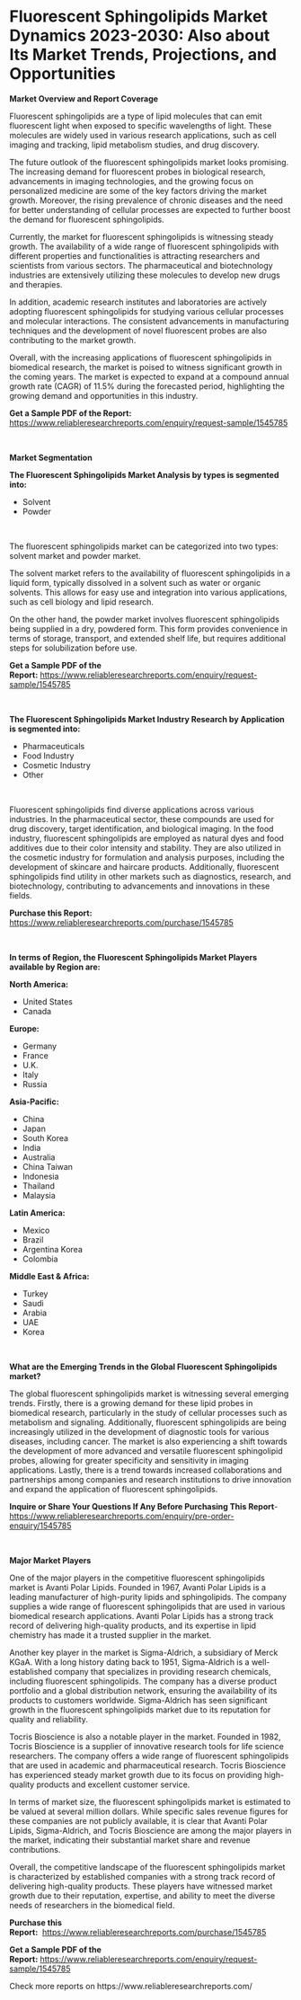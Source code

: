 <p><h1>Fluorescent Sphingolipids Market Dynamics 2023-2030: Also about Its Market Trends, Projections, and Opportunities</h1></p><p><strong>Market Overview and Report Coverage</strong></p>
<p><p>Fluorescent sphingolipids are a type of lipid molecules that can emit fluorescent light when exposed to specific wavelengths of light. These molecules are widely used in various research applications, such as cell imaging and tracking, lipid metabolism studies, and drug discovery.</p><p>The future outlook of the fluorescent sphingolipids market looks promising. The increasing demand for fluorescent probes in biological research, advancements in imaging technologies, and the growing focus on personalized medicine are some of the key factors driving the market growth. Moreover, the rising prevalence of chronic diseases and the need for better understanding of cellular processes are expected to further boost the demand for fluorescent sphingolipids.</p><p>Currently, the market for fluorescent sphingolipids is witnessing steady growth. The availability of a wide range of fluorescent sphingolipids with different properties and functionalities is attracting researchers and scientists from various sectors. The pharmaceutical and biotechnology industries are extensively utilizing these molecules to develop new drugs and therapies.</p><p>In addition, academic research institutes and laboratories are actively adopting fluorescent sphingolipids for studying various cellular processes and molecular interactions. The consistent advancements in manufacturing techniques and the development of novel fluorescent probes are also contributing to the market growth.</p><p>Overall, with the increasing applications of fluorescent sphingolipids in biomedical research, the market is poised to witness significant growth in the coming years. The market is expected to expand at a compound annual growth rate (CAGR) of 11.5% during the forecasted period, highlighting the growing demand and opportunities in this industry.</p></p>
<p><strong>Get a Sample PDF of the Report:</strong> <a href="https://www.reliableresearchreports.com/enquiry/request-sample/1545785">https://www.reliableresearchreports.com/enquiry/request-sample/1545785</a></p>
<p>&nbsp;</p>
<p><strong>Market Segmentation</strong></p>
<p><strong>The Fluorescent Sphingolipids Market Analysis by types is segmented into:</strong></p>
<p><ul><li>Solvent</li><li>Powder</li></ul></p>
<p>&nbsp;</p>
<p><p>The fluorescent sphingolipids market can be categorized into two types: solvent market and powder market. </p><p>The solvent market refers to the availability of fluorescent sphingolipids in a liquid form, typically dissolved in a solvent such as water or organic solvents. This allows for easy use and integration into various applications, such as cell biology and lipid research.</p><p>On the other hand, the powder market involves fluorescent sphingolipids being supplied in a dry, powdered form. This form provides convenience in terms of storage, transport, and extended shelf life, but requires additional steps for solubilization before use.</p></p>
<p><strong>Get a Sample PDF of the Report:</strong>&nbsp;<a href="https://www.reliableresearchreports.com/enquiry/request-sample/1545785">https://www.reliableresearchreports.com/enquiry/request-sample/1545785</a></p>
<p>&nbsp;</p>
<p><strong>The Fluorescent Sphingolipids Market Industry Research by Application is segmented into:</strong></p>
<p><ul><li>Pharmaceuticals</li><li>Food Industry</li><li>Cosmetic Industry</li><li>Other</li></ul></p>
<p>&nbsp;</p>
<p><p>Fluorescent sphingolipids find diverse applications across various industries. In the pharmaceutical sector, these compounds are used for drug discovery, target identification, and biological imaging. In the food industry, fluorescent sphingolipids are employed as natural dyes and food additives due to their color intensity and stability. They are also utilized in the cosmetic industry for formulation and analysis purposes, including the development of skincare and haircare products. Additionally, fluorescent sphingolipids find utility in other markets such as diagnostics, research, and biotechnology, contributing to advancements and innovations in these fields.</p></p>
<p><strong>Purchase this Report:</strong>&nbsp; <a href="https://www.reliableresearchreports.com/purchase/1545785">https://www.reliableresearchreports.com/purchase/1545785</a></p>
<p>&nbsp;</p>
<p><strong>In terms of Region, the Fluorescent Sphingolipids Market Players available by Region are:</strong></p>
<p>
    <p> <strong> North America: </strong>
        <ul>
            <li>United States</li>
            <li>Canada</li>
        </ul>
        </p> 
    <p> <strong> Europe: </strong>
        <ul>
            <li>Germany</li>
            <li>France</li>
            <li>U.K.</li>
            <li>Italy</li>
            <li>Russia</li>
        </ul>
        </p> 
    <p> <strong> Asia-Pacific: </strong>
        <ul>
            <li>China</li>
            <li>Japan</li>
            <li>South Korea</li>
            <li>India</li>
            <li>Australia</li>
            <li>China Taiwan</li>
            <li>Indonesia</li>
            <li>Thailand</li>
            <li>Malaysia</li>
        </ul>
        </p> 
    <p> <strong> Latin America: </strong>
        <ul>
            <li>Mexico</li>
            <li>Brazil</li>
            <li>Argentina Korea</li>
            <li>Colombia</li>
        </ul>
        </p> 
    <p> <strong> Middle East & Africa: </strong>
        <ul>
            <li>Turkey</li>
            <li>Saudi</li>
            <li>Arabia</li>
            <li>UAE</li>
            <li>Korea</li>
        </ul>
    </p>
    </p>
<p>&nbsp;</p>
<p><strong>What are the Emerging Trends in the Global Fluorescent Sphingolipids market?</strong></p>
<p><p>The global fluorescent sphingolipids market is witnessing several emerging trends. Firstly, there is a growing demand for these lipid probes in biomedical research, particularly in the study of cellular processes such as metabolism and signaling. Additionally, fluorescent sphingolipids are being increasingly utilized in the development of diagnostic tools for various diseases, including cancer. The market is also experiencing a shift towards the development of more advanced and versatile fluorescent sphingolipid probes, allowing for greater specificity and sensitivity in imaging applications. Lastly, there is a trend towards increased collaborations and partnerships among companies and research institutions to drive innovation and expand the application of fluorescent sphingolipids.</p></p>
<p><strong>Inquire or Share Your Questions If Any Before Purchasing This Report</strong>- <a href="https://www.reliableresearchreports.com/enquiry/pre-order-enquiry/1545785">https://www.reliableresearchreports.com/enquiry/pre-order-enquiry/1545785</a></p>
<p>&nbsp;</p>
<p><strong>Major Market Players</strong></p>
<p><p>One of the major players in the competitive fluorescent sphingolipids market is Avanti Polar Lipids. Founded in 1967, Avanti Polar Lipids is a leading manufacturer of high-purity lipids and sphingolipids. The company supplies a wide range of fluorescent sphingolipids that are used in various biomedical research applications. Avanti Polar Lipids has a strong track record of delivering high-quality products, and its expertise in lipid chemistry has made it a trusted supplier in the market. </p><p>Another key player in the market is Sigma-Aldrich, a subsidiary of Merck KGaA. With a long history dating back to 1951, Sigma-Aldrich is a well-established company that specializes in providing research chemicals, including fluorescent sphingolipids. The company has a diverse product portfolio and a global distribution network, ensuring the availability of its products to customers worldwide. Sigma-Aldrich has seen significant growth in the fluorescent sphingolipids market due to its reputation for quality and reliability.</p><p>Tocris Bioscience is also a notable player in the market. Founded in 1982, Tocris Bioscience is a supplier of innovative research tools for life science researchers. The company offers a wide range of fluorescent sphingolipids that are used in academic and pharmaceutical research. Tocris Bioscience has experienced steady market growth due to its focus on providing high-quality products and excellent customer service.</p><p>In terms of market size, the fluorescent sphingolipids market is estimated to be valued at several million dollars. While specific sales revenue figures for these companies are not publicly available, it is clear that Avanti Polar Lipids, Sigma-Aldrich, and Tocris Bioscience are among the major players in the market, indicating their substantial market share and revenue contributions.</p><p>Overall, the competitive landscape of the fluorescent sphingolipids market is characterized by established companies with a strong track record of delivering high-quality products. These players have witnessed market growth due to their reputation, expertise, and ability to meet the diverse needs of researchers in the biomedical field.</p></p>
<p><strong>Purchase this Report:</strong>&nbsp;&nbsp;<a href="https://www.reliableresearchreports.com/purchase/1545785">https://www.reliableresearchreports.com/purchase/1545785</a></p>
<p></p>
<p><strong>Get a Sample PDF of the Report:</strong>&nbsp;<a href="https://www.reliableresearchreports.com/enquiry/request-sample/1545785">https://www.reliableresearchreports.com/enquiry/request-sample/1545785</a></p>
<p>Check more reports on https://www.reliableresearchreports.com/</p>